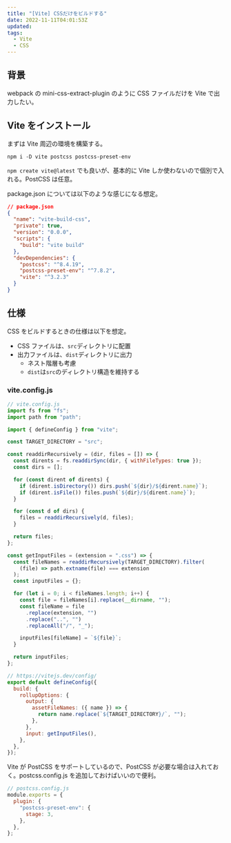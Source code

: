 ```yaml
---
title: "[Vite] CSSだけをビルドする"
date: 2022-11-11T04:01:53Z
updated:
tags:
  - Vite
  - CSS
---
```


## 背景

webpack の mini-css-extract-plugin のように CSS ファイルだけを Vite で出力したい。

## Vite をインストール

まずは Vite 周辺の環境を構築する。

```
npm i -D vite postcss postcss-preset-env
```

`npm create vite@latest` でも良いが、基本的に Vite しか使わないので個別で入れる。PostCSS は任意。

package.json については以下のような感じになる想定。

```json
// package.json
{
  "name": "vite-build-css",
  "private": true,
  "version": "0.0.0",
  "scripts": {
    "build": "vite build"
  },
  "devDependencies": {
    "postcss": "^8.4.19",
    "postcss-preset-env": "^7.8.2",
    "vite": "^3.2.3"
  }
}
```

## 仕様

CSS をビルドするときの仕様は以下を想定。

- CSS ファイルは、`src`ディレクトリに配置
- 出力ファイルは、`dist`ディレクトリに出力
  - ネスト階層も考慮
  - `dist`は`src`のディレクトリ構造を維持する

### vite.config.js

```js
// vite.config.js
import fs from "fs";
import path from "path";

import { defineConfig } from "vite";

const TARGET_DIRECTORY = "src";

const readdirRecursively = (dir, files = []) => {
  const dirents = fs.readdirSync(dir, { withFileTypes: true });
  const dirs = [];

  for (const dirent of dirents) {
    if (dirent.isDirectory()) dirs.push(`${dir}/${dirent.name}`);
    if (dirent.isFile()) files.push(`${dir}/${dirent.name}`);
  }

  for (const d of dirs) {
    files = readdirRecursively(d, files);
  }

  return files;
};

const getInputFiles = (extension = ".css") => {
  const fileNames = readdirRecursively(TARGET_DIRECTORY).filter(
    (file) => path.extname(file) === extension
  );
  const inputFiles = {};

  for (let i = 0; i < fileNames.length; i++) {
    const file = fileNames[i].replace(__dirname, "");
    const fileName = file
      .replace(extension, "")
      .replace("..", "")
      .replaceAll("/", "_");

    inputFiles[fileName] = `${file}`;
  }

  return inputFiles;
};

// https://vitejs.dev/config/
export default defineConfig({
  build: {
    rollupOptions: {
      output: {
        assetFileNames: ({ name }) => {
          return name.replace(`${TARGET_DIRECTORY}/`, "");
        },
      },
      input: getInputFiles(),
    },
  },
});
```

Vite が PostCSS をサポートしているので、PostCSS が必要な場合は入れておく。postcss.config.js を追加しておけばいいので便利。

```js
// postcss.config.js
module.exports = {
  plugin: {
    "postcss-preset-env": {
      stage: 3,
    },
  },
};
```
